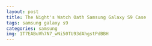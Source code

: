 ```yaml
---
layout: post
title: The Night's Watch Oath Samsung Galaxy S9 Case
tags: samsung galaxy s9
categories: samsung
img: 1T7EABuVh7N7_wNi50TU93dAhgstPdBBH
---
```

